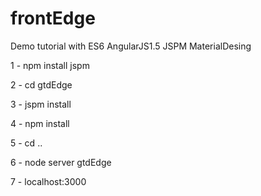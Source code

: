 # frontEdge
Demo tutorial with ES6 AngularJS1.5 JSPM MaterialDesing

1 - npm install jspm

2 - cd gtdEdge

3 - jspm install

4 - npm install

5 - cd ..

6 - node server gtdEdge

7 - localhost:3000
